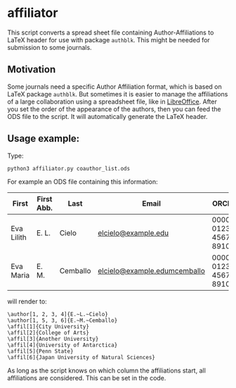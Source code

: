 # affiliator

This script converts a spread sheet file containing Author-Affiliations to LaTeX header for use with package `authblk`. This might be needed for submission to some journals.

## Motivation

Some journals need a specific Author Affiliation format, which is based on LaTeX package `authblk`. But sometimes it is easier to manage the affiliations of a large collaboration using a spreadsheet file, like in [LibreOffice](https://www.libreoffice.org/). After you set the order of the appearance of the authors, then you can feed the ODS file to the script. It will automatically generate the LaTeX header. 

## Usage example:
Type:

```
python3 affiliator.py coauthor_list.ods
```

For example an ODS file containing this information:

| First      | First Abb. | Last     | Email                        | ORCID               | 1. Afiiliation  | 2. Affiliation  | 3. Affiliation     | 4. Affiliation                       |
|------------|------------|----------|------------------------------|---------------------|-----------------|-----------------|--------------------|--------------------------------------|
| Eva Lilith | E. L.      | Cielo    | elcielo@example.edu          | 0000-0123-4567-8910 | City University | College of Arts | Another University | University of Antarctica             |
| Eva Maria  | E. M.      | Cemballo | elcielo@example.edumcemballo | 0000-0123-4567-8910 | City University | Penn State      | Another University | Japan University of Natural Sciences |


will render to:

```
\author[1, 2, 3, 4]{E.~L.~Cielo}
\author[1, 5, 3, 6]{E.~M.~Cemballo} 
\affil[1]{City University}
\affil[2]{College of Arts}
\affil[3]{Another University}
\affil[4]{University of Antarctica}
\affil[5]{Penn State}
\affil[6]{Japan University of Natural Sciences}
```

As long as the script knows on which column the affiliations start, all affiliations are considered. This can be set in the code.
